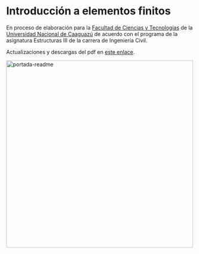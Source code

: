 # Introducción a elementos finitos

En proceso de elaboración para la [Facultad de Ciencias y Tecnologías](http://www.fctunca.edu.py/) de la [Universidad Nacional de Caaguazú](https://www.unca.edu.py/) de acuerdo con el programa de la asignatura Estructuras III de la carrera de Ingeniería Civil.

Actualizaciones y descargas del pdf en [este enlace](https://github.com/fredyGabriel/fem-book/releases).

<img width="500" alt="portada-readme" src="https://github.com/user-attachments/assets/10edf4eb-2af9-4a10-bac8-394aaacfc779">
